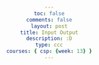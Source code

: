 ```yaml
---
toc: false
comments: false
layout: post
title: Input Output
description: :D
type: ccc
courses: { csp: {week: 13} }
---
```


<html>
<head>
    <meta charset="UTF-8">
    <meta name="viewport" content="width=device-width, initial-scale=1.0">
    <title>ASCII to Binary Emoji Converter</title>
    <style>
        body {
            font-family: 'Arial', sans-serif;
            text-align: center;
            margin: 50px;
        }

        input, button {
            padding: 10px;
            font-size: 16px;
        }

        #output {
            margin-top: 20px;
            font-size: 18px;
        }
    </style>
</head>
<body>

    <h1>ASCII to Binary Emoji Converter</h1>

    <label for="messageInput">Enter a message:</label>
    <input type="text" id="messageInput" placeholder="Enter a message">

    <button onclick="convertToBinary()">Convert</button>

    <div id="output"></div>

    <script>
        const BITS_IN_BYTE = 8;

        function printBulb(bit) {
            if (bit === 0) {
                document.getElementById('output').innerHTML += "⚫";
            } else if (bit === 1) {
                document.getElementById('output').innerHTML += "🟡";
            }
        }

        function convertToBinary() {
            const message = document.getElementById('messageInput').value;

            document.getElementById('output').innerHTML = ""; // Clear previous output

            for (let i = 0; i < message.length; i++) {
                const decimal = message.charCodeAt(i);

                if (decimal === 0) {
                    printBulb(0);
                } else if (decimal !== 0) {
                    const bits = new Array(BITS_IN_BYTE).fill(0);

                    for (let j = BITS_IN_BYTE - 1; j >= 0; j--) {
                        bits[j] = decimal % 2;
                        decimal = Math.floor(decimal / 2);
                    }

                    bits.forEach(printBulb);
                    document.getElementById('output').innerHTML += "<br>"; // New line for a new set of 8 bulbs
                }
            }
        }
    </script>

</body>
</html>





